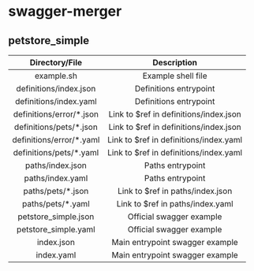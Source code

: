 # swagger-merger

## petstore_simple

| Directory/File | Description |
| :---: | :---: |
| example.sh | Example shell file |
| definitions/index.json | Definitions entrypoint |
| definitions/index.yaml | Definitions entrypoint |
| definitions/error/*.json | Link to $ref in definitions/index.json |
| definitions/pets/*.json | Link to $ref in definitions/index.json |
| definitions/error/*.yaml | Link to $ref in definitions/index.yaml |
| definitions/pets/*.yaml | Link to $ref in definitions/index.yaml |
| paths/index.json | Paths entrypoint |
| paths/index.yaml | Paths entrypoint |
| paths/pets/*.json | Link to $ref in paths/index.json |
| paths/pets/*.yaml | Link to $ref in paths/index.yaml |
| petstore_simple.json | Official swagger example |
| petstore_simple.yaml | Official swagger example |
| index.json | Main entrypoint swagger example |
| index.yaml | Main entrypoint swagger example |

